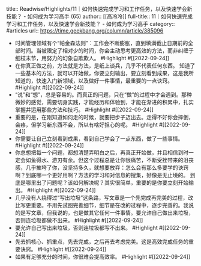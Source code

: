 title:: Readwise/Highlights/11｜如何快速完成学习和工作任务，以及快速学会新技能？ - 如何成为学习高手 (65)
author:: [[高冷冷]]
full-title:: 11｜如何快速完成学习和工作任务，以及快速学会新技能？ - 如何成为学习高手
category:: #articles
url:: https://time.geekbang.org/column/article/385096

- 时间管理领域有个“帕金森法则”：工作会不断膨胀，直到填满截止日期前的全部时间。当被限定了相对少的时间，你会主动思考更高效的方法，而非纠缠于细枝末节，用努力的幻象自欺欺人。 #Highlight #[[2022-09-24]]
- 在你真正做之前，方法就是方法，是纸上谈兵，几乎不代表任何东西。
  知道了一些基本的方法，就可以开始做，你要立刻输出，要立刻看到成果，这是我所知道的，快速入门新领域，以及做好一件事情，最重要的一点诀窍。 #Highlight #[[2022-09-24]]
- “说”和“想”，总是容易的。而真正的问题，只在“做”的过程中才会遇到。那种微妙的感觉，需要切身实践，才能经历和体验到，才能在渐进的积累中，扎实掌握并运用那些方法和技巧。 #Highlight #[[2022-09-24]]
- 重要的是，在刚知道如何走的时候，就要把步子迈出去。走得不好你会摔倒，会疼，但学习新东西不会，所以有啥好担心的呢。 #Highlight #[[2022-09-24]]
- 你需要让自己立刻看到成果，看到自己学会了一点东西，做了一些事情。 #Highlight #[[2022-09-24]]
- 你总想把每一个问题，都想清楚弄明白之后，再真正开始做，并且相信到时一定会如鱼得水、游刃有余。但这个过程总是让你很痛苦，不断受挫带来的沮丧感，几乎摧垮了你，没坚持多久，就想要放弃：怎么会有那么多要学的诀窍啊？到底哪一个更好用啊？方法的学习和对信息的搜集，好像是无止境的。
  到底是哪里出了问题呢？该如何解决呢？其实很简单，重要的是你要立刻开始输出。 #Highlight #[[2022-09-24]]
- 几乎没有人绕得过“写出垃圾”这条路，写文章是一个先完成再完美的过程，改比写更重要。不用先试图完善细节，细节是在改的过程中，逐步完善的。我说的是写文章，但我说的，也是做其它任何一件事情。要允许自己做出来垃圾，否则连垃圾都做不出来。 #Highlight #[[2022-09-24]]
- 要允许自己写出来垃圾，否则连垃圾都写不出来。 #Highlight #[[2022-09-24]]
- 先去抓核心、抓重点，先去完成，之后再去考虑完美。这是高效完成任务的重要诀窍。 #Highlight #[[2022-09-24]]
- 如果有足够充分的时间，你很难会提高效率。 #Highlight #[[2022-09-24]]